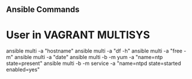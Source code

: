 ## Ansible Commands

# User in VAGRANT MULTISYS
ansible multi -a "hostname"
ansible multi -a "df -h"
ansible multi -a "free -m"
ansible multi -a "date"
ansible multi -b -m yum -a "name=ntp state=present"
ansible multi -b -m service -a "name=ntpd state=started \
enabled=yes"
